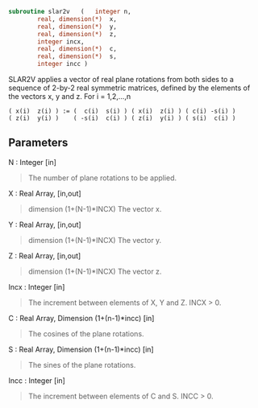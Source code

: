 ```fortran
subroutine slar2v	(	integer	n,
		real, dimension(*)	x,
		real, dimension(*)	y,
		real, dimension(*)	z,
		integer	incx,
		real, dimension(*)	c,
		real, dimension(*)	s,
		integer	incc )
```

 SLAR2V applies a vector of real plane rotations from both sides to
 a sequence of 2-by-2 real symmetric matrices, defined by the elements
 of the vectors x, y and z. For i = 1,2,...,n

    ( x(i)  z(i) ) := (  c(i)  s(i) ) ( x(i)  z(i) ) ( c(i) -s(i) )
    ( z(i)  y(i) )    ( -s(i)  c(i) ) ( z(i)  y(i) ) ( s(i)  c(i) )

## Parameters
N : Integer [in]
> The number of plane rotations to be applied.

X : Real Array, [in,out]
> dimension (1+(N-1)*INCX)
> The vector x.

Y : Real Array, [in,out]
> dimension (1+(N-1)*INCX)
> The vector y.

Z : Real Array, [in,out]
> dimension (1+(N-1)*INCX)
> The vector z.

Incx : Integer [in]
> The increment between elements of X, Y and Z. INCX > 0.

C : Real Array, Dimension (1+(n-1)*incc) [in]
> The cosines of the plane rotations.

S : Real Array, Dimension (1+(n-1)*incc) [in]
> The sines of the plane rotations.

Incc : Integer [in]
> The increment between elements of C and S. INCC > 0.

